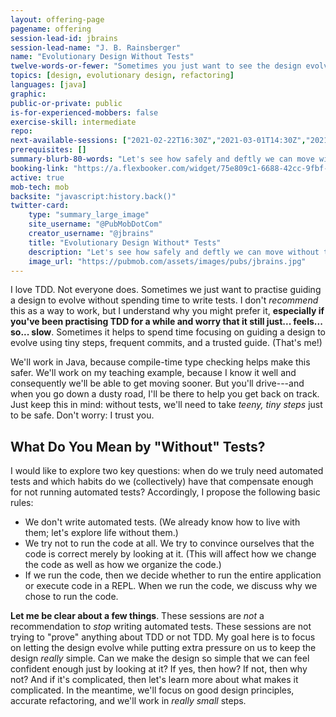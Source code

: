 ```yaml
---
layout: offering-page
pagename: offering
session-lead-id: jbrains
session-lead-name: "J. B. Rainsberger"
name: "Evolutionary Design Without Tests"
twelve-words-or-fewer: "Sometimes you just want to see the design evolve."
topics: [design, evolutionary design, refactoring]
languages: [java]
graphic:
public-or-private: public
is-for-experienced-mobbers: false
exercise-skill: intermediate
repo: 
next-available-sessions: ["2021-02-22T16:30Z","2021-03-01T14:30Z","2021-03-08T14:30Z","2021-03-15T13:30Z","2021-03-22T13:30Z","2021-03-29T13:30Z"]
prerequisites: []
summary-blurb-80-words: "Let's see how safely and deftly we can move without tests. We'll focus on guiding the design to evolve and we'll write the tests in our heads. We're professionals; we can trust each other."
booking-link: "https://a.flexbooker.com/widget/75e809c1-6688-42cc-9fbf-77b001c15991?serviceIds=39218"
active: true
mob-tech: mob
backsite: "javascript:history.back()"
twitter-card:
    type: "summary_large_image"
    site_username: "@PubMobDotCom"
    creator_username: "@jbrains"
    title: "Evolutionary Design Without* Tests"
    description: "Let's see how safely and deftly we can move without tests. We'll focus on guiding the design to evolve and we'll write the tests in our heads. We're professionals; we can trust each other."
    image_url: "https://pubmob.com/assets/images/pubs/jbrains.jpg"
---
```

<style type="text/css">
#offering li { 
    font-size: 1.5em; 
    list-style: disc;
}
</style>

I love TDD. Not everyone does. Sometimes we just want to practise guiding a design to evolve without spending time to write tests. I don't _recommend_ this as a way to work, but I understand why you might prefer it, **especially if you've been practising TDD for a while and worry that it still just... feels... so... slow**. Sometimes it helps to spend time focusing on guiding a design to evolve using tiny steps, frequent commits, and a trusted guide. (That's me!)

We'll work in Java, because compile-time type checking helps make this safer. We'll work on my teaching example, because I know it well and consequently we'll be able to get moving sooner. But you'll drive---and when you go down a dusty road, I'll be there to help you get back on track. Just keep this in mind: without tests, we'll need to take _teeny, tiny steps_ just to be safe. Don't worry: I trust you.

## What Do You Mean by "Without" Tests?

I would like to explore two key questions: when do we truly need automated tests and which habits do we (collectively) have that compensate enough for not running automated tests? Accordingly, I propose the following basic rules:

- We don't write automated tests. (We already know how to live with them; let's explore life without them.)
- We try not to run the code at all. We try to convince ourselves that the code is correct merely by looking at it. (This will affect how we change the code as well as how we organize the code.)
- If we run the code, then we decide whether to run the entire application or execute code in a REPL. When we run the code, we discuss why we chose to run the code.

**Let me be clear about a few things**. These sessions are _not_ a recommendation to _stop_ writing automated tests. These sessions are not trying to "prove" anything about TDD or not TDD. My goal here is to focus on letting the design evolve while putting extra pressure on us to keep the design _really_ simple. Can we make the design so simple that we can feel confident enough just by looking at it? If yes, then how? If not, then why not? And if it's complicated, then let's learn more about what makes it complicated. In the meantime, we'll focus on good design principles, accurate refactoring, and we'll work in _really small_ steps.